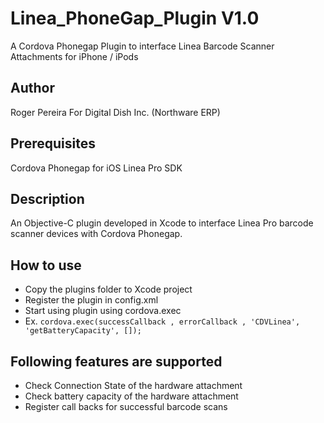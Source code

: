 Linea_PhoneGap_Plugin V1.0
=====================

A Cordova Phonegap Plugin to interface Linea Barcode Scanner Attachments for iPhone / iPods 

## Author
Roger Pereira For Digital Dish Inc. (Northware ERP)

## Prerequisites
Cordova Phonegap for iOS
Linea Pro SDK

## Description
An Objective-C plugin developed in Xcode to interface Linea Pro barcode scanner devices with Cordova Phonegap. 

## How to use
- Copy the plugins folder to Xcode project
- Register the plugin in config.xml 
- Start using plugin using cordova.exec
- Ex. `cordova.exec(successCallback , errorCallback , 'CDVLinea', 'getBatteryCapacity', []);`

## Following features are supported
- Check Connection State of the hardware attachment
- Check battery capacity of the hardware attachment
- Register call backs for successful barcode scans
